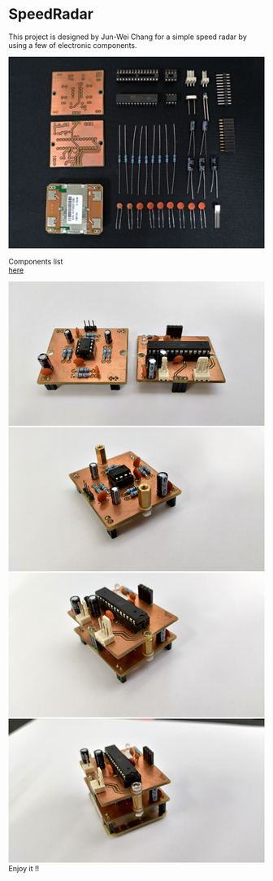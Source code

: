 # SpeedRadar

This project is designed by Jun-Wei Chang for a simple speed radar by using a few of electronic components.

![image](https://github.com/jwchang418/SpeedRadar/blob/master/Fig1.jpg)<br/>

Components list  
[here](https://github.com/jwchang418/SpeedRadar/blob/master/Components%20List.pdf)<br/>

<img src="https://github.com/jwchang418/SpeedRadar/blob/master/Assembled_1.jpg" width=640/><br/>
<img src="https://github.com/jwchang418/SpeedRadar/blob/master/Assembled_2.jpg" width=640/><br/>
<img src="https://github.com/jwchang418/SpeedRadar/blob/master/Assembled_3.jpg" width=640/><br/>
<img src="https://github.com/jwchang418/SpeedRadar/blob/master/Assembled_4.jpg" width=640/><br/>
Enjoy it !!
